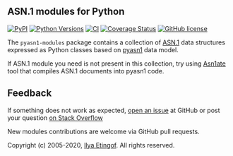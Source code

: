 
ASN.1 modules for Python
------------------------
[![PyPI](https://img.shields.io/pypi/v/pysnmp-pyasn1-modules.svg?maxAge=2592000)](https://pypi.org/project/pysnmp-pyasn1-modules)
[![Python Versions](https://img.shields.io/pypi/pyversions/pysnmp-pyasn1-modules.svg)](https://pypi.org/project/pysnmp-pyasn1-modules/)
[![CI](https://github.com/pysnmp/pyasn1-modules/actions/workflows/build-test-release.yml/badge.svg)](https://github.com/pysnmp/pyasn1-modules/actions/workflows/build-test-release.yml)
[![Coverage Status](https://img.shields.io/codecov/c/github/pysnmp/pyasn1-modules.svg)](https://codecov.io/github/pysnmp/pyasn1-modules/)
[![GitHub license](https://img.shields.io/badge/license-BSD-blue.svg)](https://raw.githubusercontent.com/pysnmp/pyasn1-modules/master/LICENSE.txt)

The `pyasn1-modules` package contains a collection of
[ASN.1](https://www.itu.int/rec/dologin_pub.asp?lang=e&id=T-REC-X.208-198811-W!!PDF-E&type=items)
data structures expressed as Python classes based on [pyasn1](https://github.com/pysnmp/pyasn1)
data model.

If ASN.1 module you need is not present in this collection, try using
[Asn1ate](https://github.com/kimgr/asn1ate) tool that compiles ASN.1 documents
into pyasn1 code.

Feedback
--------

If something does not work as expected, 
[open an issue](https://github.com/pysnmp/pyasn1-modules/issues) at GitHub
or post your question [on Stack Overflow](https://stackoverflow.com/questions/ask)
 
New modules contributions are welcome via GitHub pull requests.

Copyright (c) 2005-2020, [Ilya Etingof](mailto:etingof@gmail.com).
All rights reserved.
